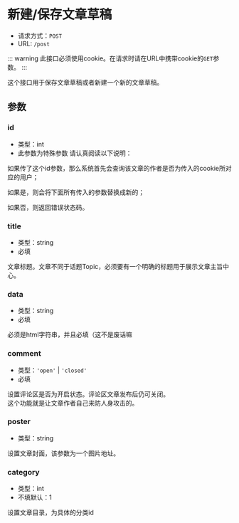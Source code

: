 # 新建/保存文章草稿

* 请求方式：`POST`
* URL: `/post`

::: warning
此接口必须使用cookie。在请求时请在URL中携带cookie的`GET`参数。
:::

这个接口用于保存文章草稿或者新建一个新的文章草稿。

## 参数

### id
* 类型：int
* 此参数为特殊参数 请认真阅读以下说明：

如果传了这个id参数，那么系统首先会查询该文章的作者是否为传入的cookie所对应的用户；

如果是，则会将下面所有传入的参数替换成新的；

如果否，则返回错误状态码。


### title
* 类型：string
* 必填

文章标题。文章不同于话题Topic，必须要有一个明确的标题用于展示文章主旨中心。

### data
* 类型：string
* 必填

必须是html字符串，并且必填（这不是废话嘛

### comment
* 类型：`'open'` | `'closed'`
* 必填

设置评论区是否为开启状态。评论区文章发布后仍可关闭。  
这个功能就是让文章作者自己来防人身攻击的。

### poster
* 类型：string

设置文章封面，该参数为一个图片地址。  

### category
* 类型：int
* 不填默认：1

设置文章目录，为具体的分类id
